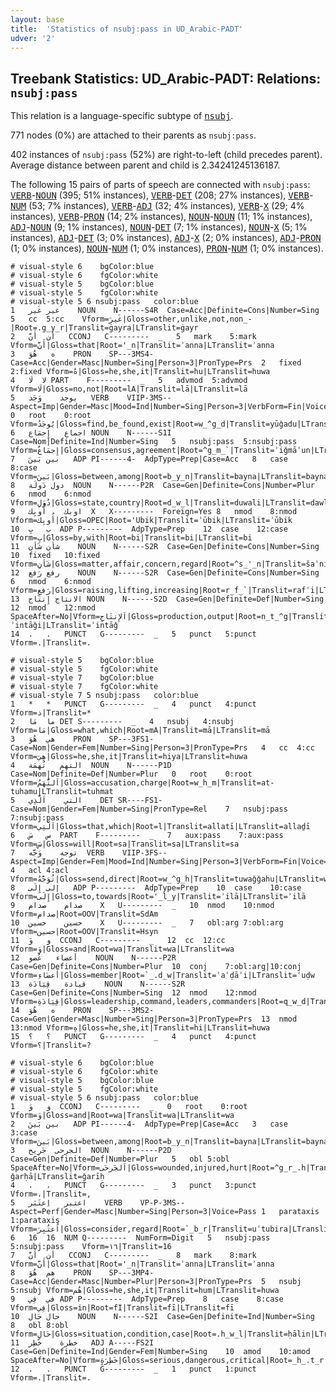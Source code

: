 ```yaml
---
layout: base
title:  'Statistics of nsubj:pass in UD_Arabic-PADT'
udver: '2'
---
```


## Treebank Statistics: UD_Arabic-PADT: Relations: `nsubj:pass`

This relation is a language-specific subtype of <tt><a href="ar_padt-dep-nsubj.html">nsubj</a></tt>.

771 nodes (0%) are attached to their parents as `nsubj:pass`.

402 instances of `nsubj:pass` (52%) are right-to-left (child precedes parent).
Average distance between parent and child is 2.34241245136187.

The following 15 pairs of parts of speech are connected with `nsubj:pass`: <tt><a href="ar_padt-pos-VERB.html">VERB</a></tt>-<tt><a href="ar_padt-pos-NOUN.html">NOUN</a></tt> (395; 51% instances), <tt><a href="ar_padt-pos-VERB.html">VERB</a></tt>-<tt><a href="ar_padt-pos-DET.html">DET</a></tt> (208; 27% instances), <tt><a href="ar_padt-pos-VERB.html">VERB</a></tt>-<tt><a href="ar_padt-pos-NUM.html">NUM</a></tt> (53; 7% instances), <tt><a href="ar_padt-pos-VERB.html">VERB</a></tt>-<tt><a href="ar_padt-pos-ADJ.html">ADJ</a></tt> (32; 4% instances), <tt><a href="ar_padt-pos-VERB.html">VERB</a></tt>-<tt><a href="ar_padt-pos-X.html">X</a></tt> (29; 4% instances), <tt><a href="ar_padt-pos-VERB.html">VERB</a></tt>-<tt><a href="ar_padt-pos-PRON.html">PRON</a></tt> (14; 2% instances), <tt><a href="ar_padt-pos-NOUN.html">NOUN</a></tt>-<tt><a href="ar_padt-pos-NOUN.html">NOUN</a></tt> (11; 1% instances), <tt><a href="ar_padt-pos-ADJ.html">ADJ</a></tt>-<tt><a href="ar_padt-pos-NOUN.html">NOUN</a></tt> (9; 1% instances), <tt><a href="ar_padt-pos-NOUN.html">NOUN</a></tt>-<tt><a href="ar_padt-pos-DET.html">DET</a></tt> (7; 1% instances), <tt><a href="ar_padt-pos-NOUN.html">NOUN</a></tt>-<tt><a href="ar_padt-pos-X.html">X</a></tt> (5; 1% instances), <tt><a href="ar_padt-pos-ADJ.html">ADJ</a></tt>-<tt><a href="ar_padt-pos-DET.html">DET</a></tt> (3; 0% instances), <tt><a href="ar_padt-pos-ADJ.html">ADJ</a></tt>-<tt><a href="ar_padt-pos-X.html">X</a></tt> (2; 0% instances), <tt><a href="ar_padt-pos-ADJ.html">ADJ</a></tt>-<tt><a href="ar_padt-pos-PRON.html">PRON</a></tt> (1; 0% instances), <tt><a href="ar_padt-pos-NOUN.html">NOUN</a></tt>-<tt><a href="ar_padt-pos-NUM.html">NUM</a></tt> (1; 0% instances), <tt><a href="ar_padt-pos-PRON.html">PRON</a></tt>-<tt><a href="ar_padt-pos-NUM.html">NUM</a></tt> (1; 0% instances).


~~~ conllu
# visual-style 6	bgColor:blue
# visual-style 6	fgColor:white
# visual-style 5	bgColor:blue
# visual-style 5	fgColor:white
# visual-style 5 6 nsubj:pass	color:blue
1	غير	غَير	NOUN	N------S4R	Case=Acc|Definite=Cons|Number=Sing	5	cc	5:cc	Vform=غَيرَ|Gloss=other,unlike,not,non_-|Root=.g_y_r|Translit=ġayra|LTranslit=ġayr
2	أن	أَنَّ	CCONJ	C---------	_	5	mark	5:mark	Vform=أَنَّ|Gloss=that|Root='_n|Translit=ʾanna|LTranslit=ʾanna
3	ه	هُوَ	PRON	SP---3MS4-	Case=Acc|Gender=Masc|Number=Sing|Person=3|PronType=Prs	2	fixed	2:fixed	Vform=هُ|Gloss=he,she,it|Translit=hu|LTranslit=huwa
4	لا	لَا	PART	F---------	_	5	advmod	5:advmod	Vform=لَا|Gloss=no,not|Root=lA|Translit=lā|LTranslit=lā
5	يوجد	وَجَد	VERB	VIIP-3MS--	Aspect=Imp|Gender=Masc|Mood=Ind|Number=Sing|Person=3|VerbForm=Fin|Voice=Pass	0	root	0:root	Vform=يُوجَدُ|Gloss=find,be_found,exist|Root=w_^g_d|Translit=yūǧadu|LTranslit=waǧad
6	اجماع	إِجمَاع	NOUN	N------S1I	Case=Nom|Definite=Ind|Number=Sing	5	nsubj:pass	5:nsubj:pass	Vform=إِجمَاعٌ|Gloss=consensus,agreement|Root=^g_m_`|Translit=ʾiǧmāʿun|LTranslit=ʾiǧmāʿ
7	بين	بَينَ	ADP	PI------4-	AdpType=Prep|Case=Acc	8	case	8:case	Vform=بَينَ|Gloss=between,among|Root=b_y_n|Translit=bayna|LTranslit=bayna
8	دول	دَولَة	NOUN	N------P2R	Case=Gen|Definite=Cons|Number=Plur	6	nmod	6:nmod	Vform=دُوَلِ|Gloss=state,country|Root=d_w_l|Translit=duwali|LTranslit=dawlat
9	اوبك	أُوبِك	X	X---------	Foreign=Yes	8	nmod	8:nmod	Vform=أُوبِك|Gloss=OPEC|Root='Ubik|Translit=ʾūbik|LTranslit=ʾūbik
10	ب	بِ	ADP	P---------	AdpType=Prep	12	case	12:case	Vform=بِ|Gloss=by,with|Root=bi|Translit=bi|LTranslit=bi
11	شأن	شَأن	NOUN	N------S2R	Case=Gen|Definite=Cons|Number=Sing	10	fixed	10:fixed	Vform=شَأنِ|Gloss=matter,affair,concern,regard|Root=^s_'_n|Translit=šaʾni|LTranslit=šaʾn
12	رفع	رَفع	NOUN	N------S2R	Case=Gen|Definite=Cons|Number=Sing	6	nmod	6:nmod	Vform=رَفعِ|Gloss=raising,lifting,increasing|Root=r_f_`|Translit=rafʿi|LTranslit=rafʿ
13	الانتاج	إِنتَاج	NOUN	N------S2D	Case=Gen|Definite=Def|Number=Sing	12	nmod	12:nmod	SpaceAfter=No|Vform=اَلإِنتَاجِ|Gloss=production,output|Root=n_t_^g|Translit=al-ʾintāǧi|LTranslit=ʾintāǧ
14	.	.	PUNCT	G---------	_	5	punct	5:punct	Vform=.|Translit=.

~~~


~~~ conllu
# visual-style 5	bgColor:blue
# visual-style 5	fgColor:white
# visual-style 7	bgColor:blue
# visual-style 7	fgColor:white
# visual-style 7 5 nsubj:pass	color:blue
1	*	*	PUNCT	G---------	_	4	punct	4:punct	Vform=ذ|Translit=*
2	ما	مَا	DET	S---------	_	4	nsubj	4:nsubj	Vform=مَا|Gloss=what,which|Root=mA|Translit=mā|LTranslit=mā
3	هي	هُوَ	PRON	SP---3FS1-	Case=Nom|Gender=Fem|Number=Sing|Person=3|PronType=Prs	4	cc	4:cc	Vform=هِيَ|Gloss=he,she,it|Translit=hiya|LTranslit=huwa
4	التهم	تُهمَة	NOUN	N------P1D	Case=Nom|Definite=Def|Number=Plur	0	root	0:root	Vform=اَلتُّهَمُ|Gloss=accusation,charge|Root=w_h_m|Translit=at-tuhamu|LTranslit=tuhmat
5	التي	اَلَّذِي	DET	SR----FS1-	Case=Nom|Gender=Fem|Number=Sing|PronType=Rel	7	nsubj:pass	7:nsubj:pass	Vform=اَلَّتِي|Gloss=that,which|Root=l|Translit=allatī|LTranslit=allaḏī
6	س	سَ	PART	F---------	_	7	aux:pass	7:aux:pass	Vform=سَ|Gloss=will|Root=sa|Translit=sa|LTranslit=sa
7	توجه	وَجَّه	VERB	VIIP-3FS--	Aspect=Imp|Gender=Fem|Mood=Ind|Number=Sing|Person=3|VerbForm=Fin|Voice=Pass	4	acl	4:acl	Vform=تُوَجَّهُ|Gloss=send,direct|Root=w_^g_h|Translit=tuwaǧǧahu|LTranslit=waǧǧah
8	إلى	إِلَى	ADP	P---------	AdpType=Prep	10	case	10:case	Vform=إِلَى|Gloss=to,towards|Root='_l_y|Translit=ʾilā|LTranslit=ʾilā
9	صدام	صدام	X	U---------	_	10	nmod	10:nmod	Vform=صدام|Root=OOV|Translit=SdAm
10	حسين	حسين	X	U---------	_	7	obl:arg	7:obl:arg	Vform=حسين|Root=OOV|Translit=Hsyn
11	و	وَ	CCONJ	C---------	_	12	cc	12:cc	Vform=وَ|Gloss=and|Root=wa|Translit=wa|LTranslit=wa
12	أعضاء	عُضو	NOUN	N------P2R	Case=Gen|Definite=Cons|Number=Plur	10	conj	7:obl:arg|10:conj	Vform=أَعضَاءِ|Gloss=member|Root=`_.d_w|Translit=ʾaʿḍāʾi|LTranslit=ʿuḍw
13	قيادة	قِيَادَة	NOUN	N------S2R	Case=Gen|Definite=Cons|Number=Sing	12	nmod	12:nmod	Vform=قِيَادَةِ|Gloss=leadership,command,leaders,commanders|Root=q_w_d|Translit=qiyādati|LTranslit=qiyādat
14	ه	هُوَ	PRON	SP---3MS2-	Case=Gen|Gender=Masc|Number=Sing|Person=3|PronType=Prs	13	nmod	13:nmod	Vform=هِ|Gloss=he,she,it|Translit=hi|LTranslit=huwa
15	؟	؟	PUNCT	G---------	_	4	punct	4:punct	Vform=؟|Translit=?

~~~


~~~ conllu
# visual-style 6	bgColor:blue
# visual-style 6	fgColor:white
# visual-style 5	bgColor:blue
# visual-style 5	fgColor:white
# visual-style 5 6 nsubj:pass	color:blue
1	و	وَ	CCONJ	C---------	_	0	root	0:root	Vform=وَ|Gloss=and|Root=wa|Translit=wa|LTranslit=wa
2	بين	بَينَ	ADP	PI------4-	AdpType=Prep|Case=Acc	3	case	3:case	Vform=بَينَ|Gloss=between,among|Root=b_y_n|Translit=bayna|LTranslit=bayna
3	الجرحى	جَرِيح	NOUN	N------P2D	Case=Gen|Definite=Def|Number=Plur	5	obl	5:obl	SpaceAfter=No|Vform=اَلجَرحَى|Gloss=wounded,injured,hurt|Root=^g_r_.h|Translit=al-ǧarḥā|LTranslit=ǧarīḥ
4	،	،	PUNCT	G---------	_	3	punct	3:punct	Vform=،|Translit=,
5	اعتبر	اِعتَبَر	VERB	VP-P-3MS--	Aspect=Perf|Gender=Masc|Number=Sing|Person=3|Voice=Pass	1	parataxis	1:parataxis	Vform=اُعتُبِرَ|Gloss=consider,regard|Root=`_b_r|Translit=uʿtubira|LTranslit=iʿtabar
6	16	16	NUM	Q---------	NumForm=Digit	5	nsubj:pass	5:nsubj:pass	Vform=١٦|Translit=16
7	أن	أَنَّ	CCONJ	C---------	_	8	mark	8:mark	Vform=أَنَّ|Gloss=that|Root='_n|Translit=ʾanna|LTranslit=ʾanna
8	هم	هُوَ	PRON	SP---3MP4-	Case=Acc|Gender=Masc|Number=Plur|Person=3|PronType=Prs	5	nsubj	5:nsubj	Vform=هُم|Gloss=he,she,it|Translit=hum|LTranslit=huwa
9	في	فِي	ADP	P---------	AdpType=Prep	8	case	8:case	Vform=فِي|Gloss=in|Root=fI|Translit=fī|LTranslit=fī
10	حال	حَال	NOUN	N------S2I	Case=Gen|Definite=Ind|Number=Sing	8	obl	8:obl	Vform=حَالٍ|Gloss=situation,condition,case|Root=.h_w_l|Translit=ḥālin|LTranslit=ḥāl
11	خطرة	خَطِر	ADJ	A-----FS2I	Case=Gen|Definite=Ind|Gender=Fem|Number=Sing	10	amod	10:amod	SpaceAfter=No|Vform=خَطِرَةٍ|Gloss=serious,dangerous,critical|Root=_h_.t_r|Translit=ḫaṭiratin|LTranslit=ḫaṭir
12	.	.	PUNCT	G---------	_	1	punct	1:punct	Vform=.|Translit=.

~~~


